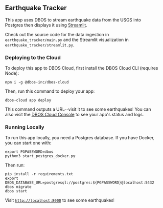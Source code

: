 ## Earthquake Tracker

This app uses DBOS to stream earthquake data from the USGS into Postgres then displays it using [Streamlit](https://streamlit.io/).

Check out the source code for the data ingestion in `earthquake_tracker/main.py` and the Streamlit visualization in `earthquake_tracker/streamlit.py`.

### Deploying to the Cloud

To deploy this app to DBOS Cloud, first install the DBOS Cloud CLI (requires Node):

```shell
npm i -g @dbos-inc/dbos-cloud
```

Then, run this command to deploy your app:

```shell
dbos-cloud app deploy
```

This command outputs a URL--visit it to see some earthquakes!
You can also visit the [DBOS Cloud Console](https://console.dbos.dev/) to see your app's status and logs.

### Running Locally

To run this app locally, you need a Postgres database.
If you have Docker, you can start one with:

```shell
export PGPASSWORD=dbos
python3 start_postgres_docker.py
```

Then run:

```shell
pip install -r requirements.txt
export DBOS_DATABASE_URL=postgresql://postgres:${PGPASSWORD}@localhost:5432
dbos migrate
dbos start
```

Visit [`http://localhost:8000`](http://localhost:8000) to see some earthquakes!